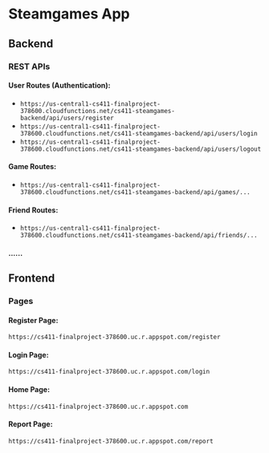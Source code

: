 # Steamgames App

## Backend
### REST APIs
#### User Routes (Authentication):
- `https://us-central1-cs411-finalproject-378600.cloudfunctions.net/cs411-steamgames-backend/api/users/register`
- `https://us-central1-cs411-finalproject-378600.cloudfunctions.net/cs411-steamgames-backend/api/users/login`
- `https://us-central1-cs411-finalproject-378600.cloudfunctions.net/cs411-steamgames-backend/api/users/logout`

#### Game Routes:
- `https://us-central1-cs411-finalproject-378600.cloudfunctions.net/cs411-steamgames-backend/api/games/...`


#### Friend Routes:
- `https://us-central1-cs411-finalproject-378600.cloudfunctions.net/cs411-steamgames-backend/api/friends/...`


#### ......


## Frontend
### Pages
#### Register Page:
`https://cs411-finalproject-378600.uc.r.appspot.com/register`

#### Login Page:
`https://cs411-finalproject-378600.uc.r.appspot.com/login`

#### Home Page:
`https://cs411-finalproject-378600.uc.r.appspot.com`

#### Report Page:
`https://cs411-finalproject-378600.uc.r.appspot.com/report`
